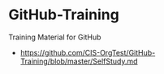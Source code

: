 # GitHub-Training
Training Material for GitHub

* https://github.com/CIS-OrgTest/GitHub-Training/blob/master/SelfStudy.md
